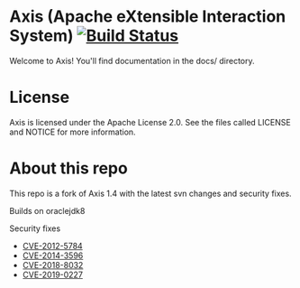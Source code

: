 # Axis (Apache eXtensible Interaction System) [![Build Status](https://travis-ci.org/nec1704/axis1.4-java-patched.svg?branch=master)](https://travis-ci.org/nec1704/axis1.4-java-patched)

Welcome to Axis!  You'll find documentation in the docs/ directory.

# License

Axis is licensed under the Apache License 2.0. See the files called LICENSE and NOTICE for more information.

# About this repo

This repo is a fork of Axis 1.4 with the latest svn changes and security fixes.

Builds on oraclejdk8 

Security fixes

* [CVE-2012-5784](https://nvd.nist.gov/vuln/detail/CVE-2012-5784)
* [CVE-2014-3596](https://nvd.nist.gov/vuln/detail/CVE-2014-3596)
* [CVE-2018-8032](https://nvd.nist.gov/vuln/detail/CVE-2018-8032)
* [CVE-2019-0227](https://nvd.nist.gov/vuln/detail/CVE-2019-0227)

